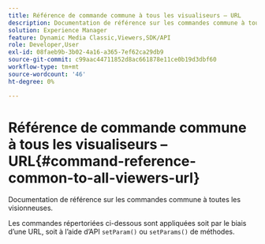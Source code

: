 ```yaml
---
title: Référence de commande commune à tous les visualiseurs – URL
description: Documentation de référence sur les commandes commune à toutes les visionneuses.
solution: Experience Manager
feature: Dynamic Media Classic,Viewers,SDK/API
role: Developer,User
exl-id: 08faeb9b-3b02-4a16-a365-7ef62ca29db9
source-git-commit: c99aac44711852d8ac661878e11ce0b19d3dbf60
workflow-type: tm+mt
source-wordcount: '46'
ht-degree: 0%

---
```


# Référence de commande commune à tous les visualiseurs – URL{#command-reference-common-to-all-viewers-url}

Documentation de référence sur les commandes commune à toutes les visionneuses.

Les commandes répertoriées ci-dessous sont appliquées soit par le biais d’une URL, soit à l’aide d’API `setParam()` ou `setParams()` de méthodes.
